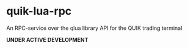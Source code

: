# quik-lua-rpc
An RPC-service over the qlua library API for the QUIK trading terminal

<b>UNDER ACTIVE DEVELOPMENT</b>
